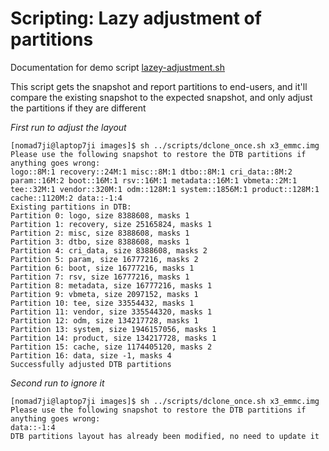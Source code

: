 # Scripting: Lazy adjustment of partitions


Documentation for demo script [lazey-adjustment.sh](../scripts/lazey-adjustment.sh)

This script gets the snapshot and report partitions to end-users, and it'll compare the existing snapshot to the expected snapshot, and only adjust the partitions if they are different

*First run to adjust the layout*
```
[nomad7ji@laptop7ji images]$ sh ../scripts/dclone_once.sh x3_emmc.img 
Please use the following snapshot to restore the DTB partitions if anything goes wrong:
logo::8M:1 recovery::24M:1 misc::8M:1 dtbo::8M:1 cri_data::8M:2 param::16M:2 boot::16M:1 rsv::16M:1 metadata::16M:1 vbmeta::2M:1 tee::32M:1 vendor::320M:1 odm::128M:1 system::1856M:1 product::128M:1 cache::1120M:2 data::-1:4 
Existing partitions in DTB:
Partition 0: logo, size 8388608, masks 1
Partition 1: recovery, size 25165824, masks 1
Partition 2: misc, size 8388608, masks 1
Partition 3: dtbo, size 8388608, masks 1
Partition 4: cri_data, size 8388608, masks 2
Partition 5: param, size 16777216, masks 2
Partition 6: boot, size 16777216, masks 1
Partition 7: rsv, size 16777216, masks 1
Partition 8: metadata, size 16777216, masks 1
Partition 9: vbmeta, size 2097152, masks 1
Partition 10: tee, size 33554432, masks 1
Partition 11: vendor, size 335544320, masks 1
Partition 12: odm, size 134217728, masks 1
Partition 13: system, size 1946157056, masks 1
Partition 14: product, size 134217728, masks 1
Partition 15: cache, size 1174405120, masks 2
Partition 16: data, size -1, masks 4
Successfully adjusted DTB partitions
```

*Second run to ignore it*
```
[nomad7ji@laptop7ji images]$ sh ../scripts/dclone_once.sh x3_emmc.img 
Please use the following snapshot to restore the DTB partitions if anything goes wrong:
data::-1:4 
DTB partitions layout has already been modified, no need to update it
```